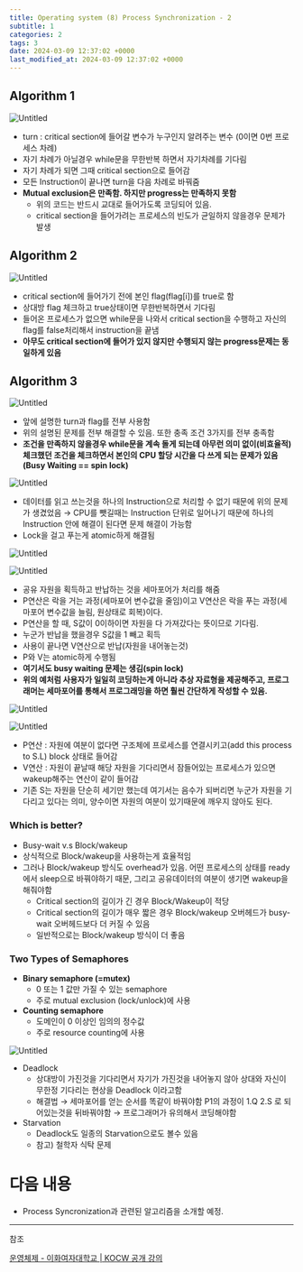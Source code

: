 ```yaml
---
title: Operating system (8) Process Synchronization - 2
subtitle: 1
categories: 2
tags: 3
date: 2024-03-09 12:37:02 +0000
last_modified_at: 2024-03-09 12:37:02 +0000
---
```



## Algorithm 1

![Untitled](/assets/images/2024-03-09-Operating-system-8-Process-Synchronization--2/Untitled.png)

- turn : critical section에 들어갈 변수가 누구인지 알려주는 변수 (0이면 0번 프로세스 차례)
- 자기 차례가 아닐경우 while문을 무한반복 하면서 자기차례를 기다림
- 자기 차례가 되면 그때 critical section으로 들어감
- 모든 Instruction이 끝나면 turn을 다음 차례로 바꿔줌
- **Mutual exclusion은 만족함. 하지만 progress는 만족하지 못함**
    - 위의 코드는 반드시 교대로 들어가도록 코딩되어 있음.
    - critical section을 들어가려는 프로세스의 빈도가 균일하지 않을경우 문제가 발생

## Algorithm 2

![Untitled](/assets/images/2024-03-09-Operating-system-8-Process-Synchronization--2/Untitled%201.png)

- critical section에 들어가기 전에 본인 flag(flag[i])를 true로 함
- 상대방 flag 체크하고 true상태이면 무한반복하면서 기다림
- 들어온 프로세스가 없으면 while문을 나와서 critical section을 수행하고 자신의 flag를 false처리해서 instruction을 끝냄
- **아무도 critical section에 들어가 있지 않지만 수행되지 않는 progress문제는 동일하게 있음**

## Algorithm 3

![Untitled](/assets/images/2024-03-09-Operating-system-8-Process-Synchronization--2/Untitled%202.png)

- 앞에 설명한 turn과 flag를 전부 사용함
- 위의 설명된 문제를 전부 해결할 수 있음. 또한 충족 조건 3가지를 전부 충족함
- **조건을 만족하지 않을경우 while문을 계속 돌게 되는데 아무런 의미 없이(비효율적) 체크했던 조건을 체크하면서 본인의 CPU 할당 시간을 다 쓰게 되는 문제가 있음 (Busy Waiting == spin lock)**

![Untitled](/assets/images/2024-03-09-Operating-system-8-Process-Synchronization--2/Untitled%203.png)

- 데이터를 읽고 쓰는것을 하나의 Instruction으로 처리할 수 없기 때문에 위의 문제가 생겼었음 → CPU를 뺏길때는 Instruction 단위로 일어나기 때문에 하나의 Instruction 안에 해결이 된다면 문제 해결이 가능함
- Lock을 걸고 푸는게 atomic하게 해결됨

![Untitled](/assets/images/2024-03-09-Operating-system-8-Process-Synchronization--2/Untitled%204.png)

![Untitled](/assets/images/2024-03-09-Operating-system-8-Process-Synchronization--2/Untitled%205.png)

- 공유 자원을 획득하고 반납하는 것을 세마포어가 처리를 해줌
- P연산은 락을 거는 과정(세마포어 변수값을 줄임)이고 V연산은 락을 푸는 과정(세마포어 변수값을 늘림, 원상태로 회복)이다.
- P연산을 할 때, S값이 0이하이면 자원을 다 가져갔다는 뜻이므로 기다림.
- 누군가 반납을 했을경우 S값을 1 빼고 획득
- 사용이 끝나면 V연산으로 반납(자원을 내어놓는것)
- P와 V는 atomic하게 수행됨
- **여기서도 busy waiting 문제는 생김(spin lock)**
- **위의 예처럼 사용자가 일일히 코딩하는게 아니라 추상 자료형을 제공해주고, 프로그래머는 세마포어를 통해서 프로그래밍을 하면 훨씬 간단하게 작성할 수 있음.**

![Untitled](/assets/images/2024-03-09-Operating-system-8-Process-Synchronization--2/Untitled%206.png)

![Untitled](/assets/images/2024-03-09-Operating-system-8-Process-Synchronization--2/Untitled%207.png)

- P연산 : 자원에 여분이 없다면 구조체에 프로세스를 연결시키고(add this process to S.L) block 상태로 들어감
- V연산 : 자원이 끝날때 해당 자원을 기다리면서 잠들어있는 프로세스가 있으면 wakeup해주는 연산이 같이 들어감
- 기존 S는 자원을 단순히 세기만 했는데 여기서는 음수가 되버리면 누군가 자원을 기다리고 있다는 의미, 양수이면 자원의 여분이 있기때문에 깨우지 않아도 된다.

### Which is better?

- Busy-wait v.s Block/wakeup
- 상식적으로 Block/wakeup을 사용하는게 효율적임
- 그러나 Block/wakeup 방식도 overhead가 있음. 어떤 프로세스의 상태를 ready에서 sleep으로 바꿔야하기 때문, 그리고 공유데이터의 여분이 생기면 wakeup을 해줘야함
    - Critical section의 길이가 긴 경우 Block/Wakeup이 적당
    - Critical section의 길이가 매우 짧은 경우 Block/wakeup 오버헤드가 busy-wait 오버헤드보다 더 커질 수 있음
    - 일반적으로는 Block/wakeup 방식이 더 좋음

### Two Types of Semaphores

- **Binary semaphore (=mutex)**
    - 0 또는 1 값만 가질 수 있는 semaphore
    - 주로 mutual exclusion (lock/unlock)에 사용
- **Counting semaphore**
    - 도메인이 0 이상인 임의의 정수값
    - 주로 resource counting에 사용
    

![Untitled](/assets/images/2024-03-09-Operating-system-8-Process-Synchronization--2/Untitled%208.png)

- Deadlock
    - 상대방이 가진것을 기다리면서 자기가 가진것을 내어놓지 않아 상대와 자신이 무한정 기다리는 현상을 Deadlock 이라고함
    - 해결법 → 세마포어를 얻는 순서를 똑같이 바꿔야함 P1의 과정이 1.Q 2.S 로 되어있는것을 뒤바꿔야함 → 프로그래머가 유의해서 코딩해야함
- Starvation
    - Deadlock도 일종의 Starvation으로도 볼수 있음
    - 참고) 철학자 식탁 문제

# 다음 내용

- Process Syncronization과 관련된 알고리즘을 소개할 예정.

---

참조

[운영체제 - 이화여자대학교 | KOCW 공개 강의](http://www.kocw.net/home/search/kemView.do?kemId=1046323)